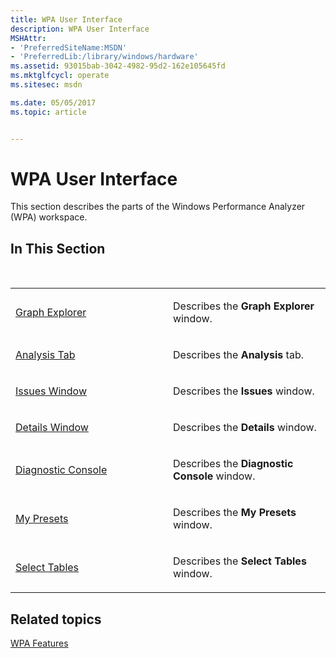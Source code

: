 ```yaml
---
title: WPA User Interface
description: WPA User Interface
MSHAttr:
- 'PreferredSiteName:MSDN'
- 'PreferredLib:/library/windows/hardware'
ms.assetid: 93015bab-3042-4982-95d2-162e105645fd
ms.mktglfcycl: operate
ms.sitesec: msdn

ms.date: 05/05/2017
ms.topic: article


---
```


# WPA User Interface


This section describes the parts of the Windows Performance Analyzer (WPA) workspace.

## In This Section


<table>
<colgroup>
<col width="50%" />
<col width="50%" />
</colgroup>
<tbody>
<tr class="odd">
<td><p><a href="graph-explorer.md" data-raw-source="[Graph Explorer](graph-explorer.md)">Graph Explorer</a></p></td>
<td><p>Describes the <strong>Graph Explorer</strong> window.</p></td>
</tr>
<tr class="even">
<td><p><a href="analysis-tab.md" data-raw-source="[Analysis Tab](analysis-tab.md)">Analysis Tab</a></p></td>
<td><p>Describes the <strong>Analysis</strong> tab.</p></td>
</tr>
<tr class="odd">
<td><p><a href="issues-window.md" data-raw-source="[Issues Window](issues-window.md)">Issues Window</a></p></td>
<td><p>Describes the <strong>Issues</strong> window.</p></td>
</tr>
<tr class="even">
<td><p><a href="details-window.md" data-raw-source="[Details Window](details-window.md)">Details Window</a></p></td>
<td><p>Describes the <strong>Details</strong> window.</p></td>
</tr>
<tr class="odd">
<td><p><a href="diagnostic-console.md" data-raw-source="[Diagnostic Console](diagnostic-console.md)">Diagnostic Console</a></p></td>
<td><p>Describes the <strong>Diagnostic Console</strong> window.</p></td>
</tr>
<tr class="even">
<td><p><a href="my-presets.md" data-raw-source="[My Presets](my-presets.md)">My Presets</a></p></td>
<td><p>Describes the <strong>My Presets</strong> window.</p></td>
</tr>
<tr class="odd">
<td><p><a href="select-tables.md" data-raw-source="[Select Tables](select-tables.md)">Select Tables</a></p></td>
<td><p>Describes the <strong>Select Tables</strong> window.</p></td>
</tr><br/></tbody>
</table>



## Related topics


[WPA Features](wpa-features.md)











